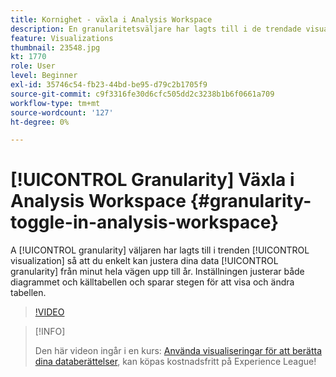 ```yaml
---
title: Kornighet - växla i Analysis Workspace
description: En granularitetsväljare har lagts till i de trendade visualiseringsinställningarna så att du enkelt kan justera datagranulariteten från minut ända upp till år. Inställningen justerar både diagrammet och källtabellen och sparar stegen för att visa och ändra tabellen.
feature: Visualizations
thumbnail: 23548.jpg
kt: 1770
role: User
level: Beginner
exl-id: 35746c54-fb23-44bd-be95-d79c2b1705f9
source-git-commit: c9f3316fe30d6cfc505dd2c3238b1b6f0661a709
workflow-type: tm+mt
source-wordcount: '127'
ht-degree: 0%

---
```


# [!UICONTROL Granularity] Växla i Analysis Workspace {#granularity-toggle-in-analysis-workspace}

A [!UICONTROL granularity] väljaren har lagts till i trenden [!UICONTROL visualization] så att du enkelt kan justera dina data [!UICONTROL granularity] från minut hela vägen upp till år. Inställningen justerar både diagrammet och källtabellen och sparar stegen för att visa och ändra tabellen.

>[!VIDEO](https://video.tv.adobe.com/v/23548/?quality=12)

>[!INFO]
>
> Den här videon ingår i en kurs: [Använda visualiseringar för att berätta dina databerättelser](https://experienceleague.adobe.com/?recommended=Analytics-U-1-2021.1.visualizations), kan köpas kostnadsfritt på Experience League!
